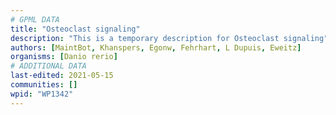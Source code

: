 ```yaml
---
# GPML DATA
title: "Osteoclast signaling"
description: "This is a temporary description for Osteoclast signaling"
authors: [MaintBot, Khanspers, Egonw, Fehrhart, L Dupuis, Eweitz]
organisms: [Danio rerio]
# ADDITIONAL DATA
last-edited: 2021-05-15
communities: []
wpid: "WP1342"
---
```

